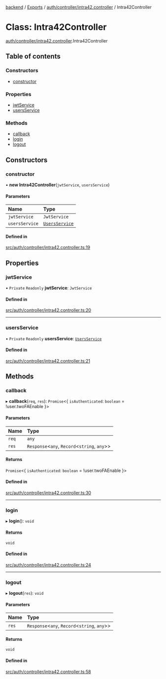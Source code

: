 [backend](../README.md) / [Exports](../modules.md) / [auth/controller/intra42.controller](../modules/auth_controller_intra42_controller.md) / Intra42Controller

# Class: Intra42Controller

[auth/controller/intra42.controller](../modules/auth_controller_intra42_controller.md).Intra42Controller

## Table of contents

### Constructors

- [constructor](auth_controller_intra42_controller.Intra42Controller.md#constructor)

### Properties

- [jwtService](auth_controller_intra42_controller.Intra42Controller.md#jwtservice)
- [usersService](auth_controller_intra42_controller.Intra42Controller.md#usersservice)

### Methods

- [callback](auth_controller_intra42_controller.Intra42Controller.md#callback)
- [login](auth_controller_intra42_controller.Intra42Controller.md#login)
- [logout](auth_controller_intra42_controller.Intra42Controller.md#logout)

## Constructors

### constructor

• **new Intra42Controller**(`jwtService`, `usersService`)

#### Parameters

| Name | Type |
| :------ | :------ |
| `jwtService` | `JwtService` |
| `usersService` | [`UsersService`](users_users_service.UsersService.md) |

#### Defined in

[src/auth/controller/intra42.controller.ts:19](https://github.com/GQDeltex/ft_transcendence/blob/main/backend/src/auth/controller/intra42.controller.ts#L19)

## Properties

### jwtService

• `Private` `Readonly` **jwtService**: `JwtService`

#### Defined in

[src/auth/controller/intra42.controller.ts:20](https://github.com/GQDeltex/ft_transcendence/blob/main/backend/src/auth/controller/intra42.controller.ts#L20)

___

### usersService

• `Private` `Readonly` **usersService**: [`UsersService`](users_users_service.UsersService.md)

#### Defined in

[src/auth/controller/intra42.controller.ts:21](https://github.com/GQDeltex/ft_transcendence/blob/main/backend/src/auth/controller/intra42.controller.ts#L21)

## Methods

### callback

▸ **callback**(`req`, `res`): `Promise`<{ `isAuthenticated`: `boolean` = !user.twoFAEnable }\>

#### Parameters

| Name | Type |
| :------ | :------ |
| `req` | `any` |
| `res` | `Response`<`any`, `Record`<`string`, `any`\>\> |

#### Returns

`Promise`<{ `isAuthenticated`: `boolean` = !user.twoFAEnable }\>

#### Defined in

[src/auth/controller/intra42.controller.ts:30](https://github.com/GQDeltex/ft_transcendence/blob/main/backend/src/auth/controller/intra42.controller.ts#L30)

___

### login

▸ **login**(): `void`

#### Returns

`void`

#### Defined in

[src/auth/controller/intra42.controller.ts:24](https://github.com/GQDeltex/ft_transcendence/blob/main/backend/src/auth/controller/intra42.controller.ts#L24)

___

### logout

▸ **logout**(`res`): `void`

#### Parameters

| Name | Type |
| :------ | :------ |
| `res` | `Response`<`any`, `Record`<`string`, `any`\>\> |

#### Returns

`void`

#### Defined in

[src/auth/controller/intra42.controller.ts:58](https://github.com/GQDeltex/ft_transcendence/blob/main/backend/src/auth/controller/intra42.controller.ts#L58)
